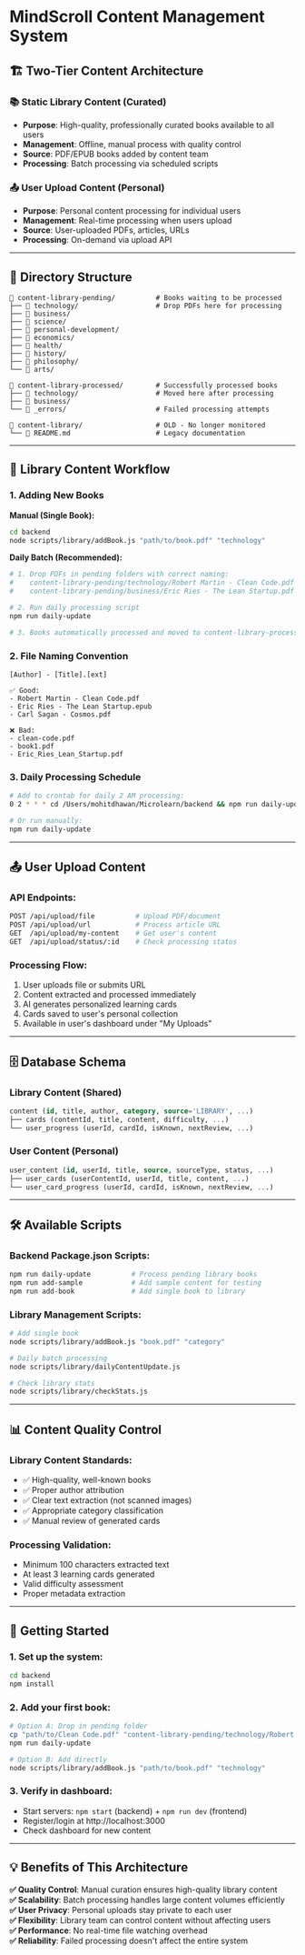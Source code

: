 # MindScroll Content Management System

## 🏗️ **Two-Tier Content Architecture**

### **📚 Static Library Content (Curated)**
- **Purpose**: High-quality, professionally curated books available to all users
- **Management**: Offline, manual process with quality control
- **Source**: PDF/EPUB books added by content team
- **Processing**: Batch processing via scheduled scripts

### **📤 User Upload Content (Personal)**  
- **Purpose**: Personal content processing for individual users
- **Management**: Real-time processing when users upload
- **Source**: User-uploaded PDFs, articles, URLs
- **Processing**: On-demand via upload API

---

## 📁 **Directory Structure**

```
📁 content-library-pending/          # Books waiting to be processed
├── 📁 technology/                   # Drop PDFs here for processing
├── 📁 business/
├── 📁 science/
├── 📁 personal-development/
├── 📁 economics/
├── 📁 health/
├── 📁 history/
├── 📁 philosophy/
└── 📁 arts/

📁 content-library-processed/        # Successfully processed books
├── 📁 technology/                   # Moved here after processing
├── 📁 business/
└── 📁 _errors/                      # Failed processing attempts

📁 content-library/                  # OLD - No longer monitored
└── 📄 README.md                     # Legacy documentation
```

---

## 🔄 **Library Content Workflow**

### **1. Adding New Books**

**Manual (Single Book):**
```bash
cd backend
node scripts/library/addBook.js "path/to/book.pdf" "technology"
```

**Daily Batch (Recommended):**
```bash
# 1. Drop PDFs in pending folders with correct naming:
#    content-library-pending/technology/Robert Martin - Clean Code.pdf
#    content-library-pending/business/Eric Ries - The Lean Startup.pdf

# 2. Run daily processing script
npm run daily-update

# 3. Books automatically processed and moved to content-library-processed/
```

### **2. File Naming Convention**
```
[Author] - [Title].[ext]

✅ Good:
- Robert Martin - Clean Code.pdf  
- Eric Ries - The Lean Startup.epub
- Carl Sagan - Cosmos.pdf

❌ Bad:
- clean-code.pdf
- book1.pdf
- Eric_Ries_Lean_Startup.pdf
```

### **3. Daily Processing Schedule**
```bash
# Add to crontab for daily 2 AM processing:
0 2 * * * cd /Users/mohitdhawan/Microlearn/backend && npm run daily-update

# Or run manually:
npm run daily-update
```

---

## 📤 **User Upload Content**

### **API Endpoints:**
```bash
POST /api/upload/file          # Upload PDF/document
POST /api/upload/url           # Process article URL  
GET  /api/upload/my-content    # Get user's content
GET  /api/upload/status/:id    # Check processing status
```

### **Processing Flow:**
1. User uploads file or submits URL
2. Content extracted and processed immediately  
3. AI generates personalized learning cards
4. Cards saved to user's personal collection
5. Available in user's dashboard under "My Uploads"

---

## 🗄️ **Database Schema**

### **Library Content (Shared)**
```sql
content (id, title, author, category, source='LIBRARY', ...)
├── cards (contentId, title, content, difficulty, ...)
└── user_progress (userId, cardId, isKnown, nextReview, ...)
```

### **User Content (Personal)**  
```sql
user_content (id, userId, title, source, sourceType, status, ...)
├── user_cards (userContentId, userId, title, content, ...)
└── user_card_progress (userId, cardId, isKnown, nextReview, ...)
```

---

## 🛠️ **Available Scripts**

### **Backend Package.json Scripts:**
```bash
npm run daily-update          # Process pending library books
npm run add-sample            # Add sample content for testing
npm run add-book              # Add single book to library
```

### **Library Management Scripts:**
```bash
# Add single book
node scripts/library/addBook.js "book.pdf" "category"

# Daily batch processing  
node scripts/library/dailyContentUpdate.js

# Check library stats
node scripts/library/checkStats.js
```

---

## 📊 **Content Quality Control**

### **Library Content Standards:**
- ✅ High-quality, well-known books
- ✅ Proper author attribution  
- ✅ Clear text extraction (not scanned images)
- ✅ Appropriate category classification
- ✅ Manual review of generated cards

### **Processing Validation:**
- Minimum 100 characters extracted text
- At least 3 learning cards generated
- Valid difficulty assessment
- Proper metadata extraction

---

## 🚀 **Getting Started**

### **1. Set up the system:**
```bash
cd backend
npm install
```

### **2. Add your first book:**
```bash
# Option A: Drop in pending folder
cp "path/to/Clean Code.pdf" "content-library-pending/technology/Robert Martin - Clean Code.pdf"
npm run daily-update

# Option B: Add directly  
node scripts/library/addBook.js "path/to/book.pdf" "technology"
```

### **3. Verify in dashboard:**
- Start servers: `npm start` (backend) + `npm run dev` (frontend)
- Register/login at http://localhost:3000
- Check dashboard for new content

---

## 💡 **Benefits of This Architecture**

**✅ Quality Control**: Manual curation ensures high-quality library content  
**✅ Scalability**: Batch processing handles large content volumes efficiently  
**✅ User Privacy**: Personal uploads stay private to each user  
**✅ Flexibility**: Library team can control content without affecting users  
**✅ Performance**: No real-time file watching overhead  
**✅ Reliability**: Failed processing doesn't affect the entire system